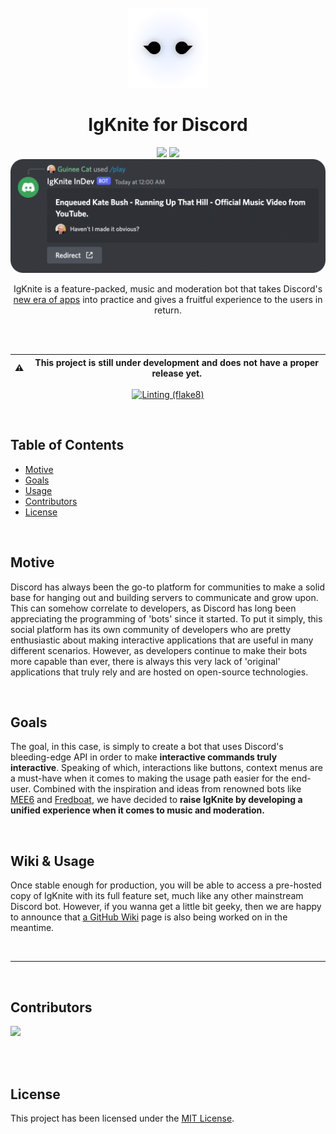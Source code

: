 <div align="center">

<br>
<img src="static/logo_circle.png" width="128">
<br>

# IgKnite for Discord
<img src="https://img.shields.io/github/license/IgKniteDev/IgKnite?color=black&logo=github&style=for-the-badge">
<a aria-label="Join the community on Discord" href="https://discord.gg/ftVPgrw54A" target="_blank">
    <img src="https://img.shields.io/badge/Join%20the%20community-black.svg?style=for-the-badge&logo=Discord">
</a>

<img src="static/play_command_demo.png">

IgKnite is a feature-packed, music and moderation bot that takes Discord's [new era of apps](https://discord.com/blog/welcome-to-the-new-era-of-discord-apps) into practice and gives a fruitful experience to the users in return.

<br><br>

:warning: | This project is still under development and does not have a proper release yet.
---|---

[![Linting (flake8)](https://github.com/IgKniteDev/IgKnite/actions/workflows/linting.yml/badge.svg?branch=main)](https://github.com/IgKniteDev/IgKnite/actions/workflows/linting.yml)

</div>

<br>

## Table of Contents

- [Motive](#motive)
- [Goals](#goals)
- [Usage](#usage)
- [Contributors](#contributors)
- [License](#license)

<br>

## Motive

Discord has always been the go-to platform for communities to make a solid base for hanging out and building servers to communicate and grow upon. This can somehow correlate to developers, as Discord has long been appreciating the programming of 'bots' since it started. To put it simply, this social platform has its own community of developers who are pretty enthusiastic about making interactive applications that are useful in many different scenarios. However, as developers continue to make their bots more capable than ever, there is always this very lack of 'original' applications that truly rely and are hosted on open-source technologies. 

<br>

## Goals

The goal, in this case, is simply to create a bot that uses Discord's bleeding-edge API in order to make **interactive commands truly interactive**. Speaking of which, interactions like buttons, context menus are a must-have when it comes to making the usage path easier for the end-user. Combined with the inspiration and ideas from renowned bots like [MEE6](https://mee6.xyz) and [Fredboat](https://fredboat.com), we have decided to **raise IgKnite by developing a unified experience when it comes to music and moderation.** 

<br>

## Wiki & Usage

Once stable enough for production, you will be able to access a pre-hosted copy of IgKnite with its full feature set, much like any other mainstream Discord bot. However, if you wanna get a little bit geeky, then we are happy to announce that [a GitHub Wiki](https://github.com/IgKniteDev/IgKnite/wiki) page is also being worked on in the meantime.

<br>

---

<br>

## Contributors

<a href="https://github.com/IgKniteDev/IgKnite/graphs/contributors">
  <img src="https://contrib.rocks/image?repo=IgKniteDev/IgKnite" />
</a>

<br><br>

## License

This project has been licensed under the [MIT License](LICENSE).
